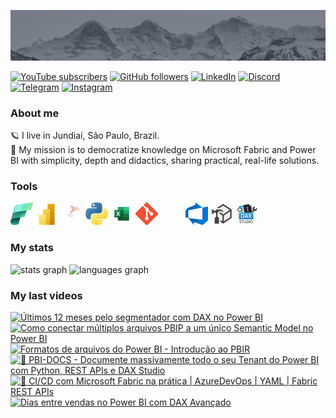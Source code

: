 ![banner](./assets/banner.png)  

[![YouTube subscribers](https://img.shields.io/youtube/channel/subscribers/UCst_4Wi9DkGAc28uEPlHHHw?style=flat&logo=youtube&logoColor=ff0000&colorA=2E3440&colorB=FFFFFF)](https://www.youtube.com/@alisonpezzott?sub_confirmation=1)
[![GitHub followers](https://img.shields.io/github/followers/alisonpezzott?style=flat&logo=github&logoColor=ffffff&colorA=2E3440&colorB=FFFFFF)](https://github.com/alisonpezzott)
[![LinkedIn](https://custom-icon-badges.demolab.com/badge/LinkedIn-0A66C2?logo=linkedin-white&logoColor=fff)](https://linkedin.com/in/alisonpezzott)
[![Discord](https://img.shields.io/badge/Discord-%235865F2.svg?&logo=discord&logoColor=white)](https://discord.gg/sJTDvWz9sM)
[![Telegram](https://img.shields.io/badge/Telegram-2CA5E0?logo=telegram&logoColor=white)](https://t.me/alisonpezzott)
[![Instagram](https://img.shields.io/badge/Instagram-%23E4405F.svg?logo=Instagram&logoColor=white)](https://instagram.com/alisonpezzott)  


### About me  

🪐 I live in Jundiaí, São Paulo, Brazil.  
🚀 My mission is to democratize knowledge on Microsoft Fabric and Power BI with simplicity, depth and didactics, sharing practical, real-life solutions.  

### Tools  

![Microsoft Fabric](./assets/fabric.png)
![Microsoft Power BI](./assets/powerbi.png)
![SQL](./assets/sql-server.png)
![Python](./assets/python.png)
![Excel](./assets/excel.png)
![Git](./assets/Git-Icon-1788C.png)
![GitHub](./assets/github.png)
![Azure DevOps](./assets/AzureDevOps.png)
![Tabular Editor](./assets/tabular-editor.png)
![DAX Studio](./assets/dax-studio.png)  

### My stats  

<div widht="100%" align="left">
  <img align="top" src="https://github-readme-stats.vercel.app/api?username=alisonpezzott&hide_title=false&hide_rank=false&show_icons=true&include_all_commits=true&count_private=true&theme=nord&disable_animations=false&locale=en&hide_border=true&order=1" alt="stats graph"  />
  <img align="top" src="https://github-readme-stats.vercel.app/api/top-langs?username=alisonpezzott&locale=en&hide_title=false&layout=compact&theme=nord&langs_count=5&hide_border=true&order=2&hide=roff"  alt="languages graph"  />
</div>  


### My last videos  

<!-- BEGIN YOUTUBE-CARDS -->
[![Últimos 12 meses pelo segmentador com DAX no Power BI](https://ytcards.demolab.com/?id=DWlSxC3AbH8&title=%C3%9Altimos+12+meses+pelo+segmentador+com+DAX+no+Power+BI&lang=en&timestamp=1742581078&background_color=%230d1117&title_color=%23ffffff&stats_color=%23dedede&max_title_lines=2&width=250&border_radius=5 "Últimos 12 meses pelo segmentador com DAX no Power BI")](https://www.youtube.com/watch?v=DWlSxC3AbH8)
[![Como conectar múltiplos arquivos PBIP a um único Semantic Model no Power BI](https://ytcards.demolab.com/?id=Rkf9v_M7xoA&title=Como+conectar+m%C3%BAltiplos+arquivos+PBIP+a+um+%C3%BAnico+Semantic+Model+no+Power+BI&lang=en&timestamp=1742202036&background_color=%230d1117&title_color=%23ffffff&stats_color=%23dedede&max_title_lines=2&width=250&border_radius=5 "Como conectar múltiplos arquivos PBIP a um único Semantic Model no Power BI")](https://www.youtube.com/watch?v=Rkf9v_M7xoA)
[![Formatos de arquivos do Power BI - Introdução ao PBIR](https://ytcards.demolab.com/?id=cG8fT6W_PpE&title=Formatos+de+arquivos+do+Power+BI+-+Introdu%C3%A7%C3%A3o+ao+PBIR&lang=en&timestamp=1741698061&background_color=%230d1117&title_color=%23ffffff&stats_color=%23dedede&max_title_lines=2&width=250&border_radius=5 "Formatos de arquivos do Power BI - Introdução ao PBIR")](https://www.youtube.com/watch?v=cG8fT6W_PpE)
[![🚀 PBI-DOCS - Documente massivamente todo o seu Tenant do Power BI com Python, REST APIs e DAX Studio](https://ytcards.demolab.com/?id=eHdxH2tz0es&title=%F0%9F%9A%80+PBI-DOCS+-+Documente+massivamente+todo+o+seu+Tenant+do+Power+BI+com+Python%2C+REST+APIs+e+DAX+Studio&lang=en&timestamp=1741188607&background_color=%230d1117&title_color=%23ffffff&stats_color=%23dedede&max_title_lines=2&width=250&border_radius=5 "🚀 PBI-DOCS - Documente massivamente todo o seu Tenant do Power BI com Python, REST APIs e DAX Studio")](https://www.youtube.com/watch?v=eHdxH2tz0es)
[![🚀 CI/CD com Microsoft Fabric na prática | AzureDevOps | YAML | Fabric REST APIs](https://ytcards.demolab.com/?id=KiQYkk7_lis&title=%F0%9F%9A%80+CI%2FCD+com+Microsoft+Fabric+na+pr%C3%A1tica+%7C+AzureDevOps+%7C+YAML+%7C+Fabric+REST+APIs&lang=en&timestamp=1740352263&background_color=%230d1117&title_color=%23ffffff&stats_color=%23dedede&max_title_lines=2&width=250&border_radius=5 "🚀 CI/CD com Microsoft Fabric na prática | AzureDevOps | YAML | Fabric REST APIs")](https://www.youtube.com/watch?v=KiQYkk7_lis)
[![Dias entre vendas no Power BI com DAX Avançado](https://ytcards.demolab.com/?id=1dhg2yyiEOA&title=Dias+entre+vendas+no+Power+BI+com+DAX+Avan%C3%A7ado&lang=en&timestamp=1738709987&background_color=%230d1117&title_color=%23ffffff&stats_color=%23dedede&max_title_lines=2&width=250&border_radius=5 "Dias entre vendas no Power BI com DAX Avançado")](https://www.youtube.com/watch?v=1dhg2yyiEOA)
<!-- END YOUTUBE-CARDS -->
